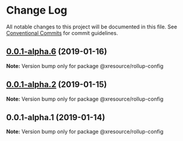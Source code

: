 # Change Log

All notable changes to this project will be documented in this file.
See [Conventional Commits](https://conventionalcommits.org) for commit guidelines.

## [0.0.1-alpha.6](https://github.com/pedronauck/xresource/compare/v0.0.1-alpha.2...v0.0.1-alpha.6) (2019-01-16)

**Note:** Version bump only for package @xresource/rollup-config





## [0.0.1-alpha.2](https://github.com/pedronauck/xresource/compare/v0.0.1-alpha.1...v0.0.1-alpha.2) (2019-01-15)

**Note:** Version bump only for package @xresource/rollup-config





## 0.0.1-alpha.1 (2019-01-14)

**Note:** Version bump only for package @xresource/rollup-config
